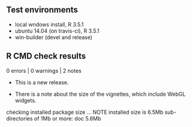 ## Test environments
* local wndows install, R 3.5.1
* ubuntu 14.04 (on travis-ci), R 3.5.1
* win-builder (devel and release)

## R CMD check results

0 errors | 0 warnings | 2 notes

* This is a new release.

* There is a note about the size of the vignettes, which include WebGL widgets. 

checking installed package size ... NOTE
    installed size is  6.5Mb
    sub-directories of 1Mb or more:
      doc   5.6Mb

